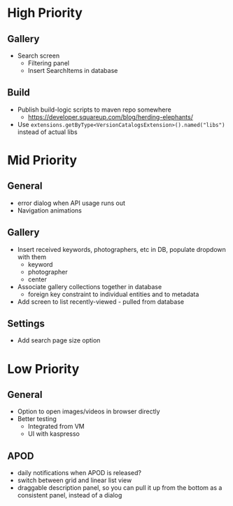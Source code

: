 # High Priority

## Gallery
- Search screen
  - Filtering panel
  - Insert SearchItems in database

## Build
- Publish build-logic scripts to maven repo somewhere
  - https://developer.squareup.com/blog/herding-elephants/
- Use `extensions.getByType<VersionCatalogsExtension>().named("libs")` instead of actual libs

# Mid Priority

## General
- error dialog when API usage runs out
- Navigation animations

## Gallery
- Insert received keywords, photographers, etc in DB, populate dropdown with them
  - keyword
  - photographer
  - center
- Associate gallery collections together in database
  - foreign key constraint to individual entities and to metadata
- Add screen to list recently-viewed - pulled from database

## Settings
- Add search page size option

# Low Priority

## General
- Option to open images/videos in browser directly
- Better testing
  - Integrated from VM
  - UI with kaspresso

## APOD
- daily notifications when APOD is released?
- switch between grid and linear list view
- draggable description panel, so you can pull it up from the bottom as a consistent panel, instead of a dialog
